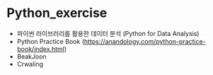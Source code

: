 # Python_exercise
* 파이썬 라이브러리를 활용한 데이터 분석 (Python for Data Analysis)
* Python Practice Book (https://anandology.com/python-practice-book/index.html)
* BeakJoon
* Crwaling
